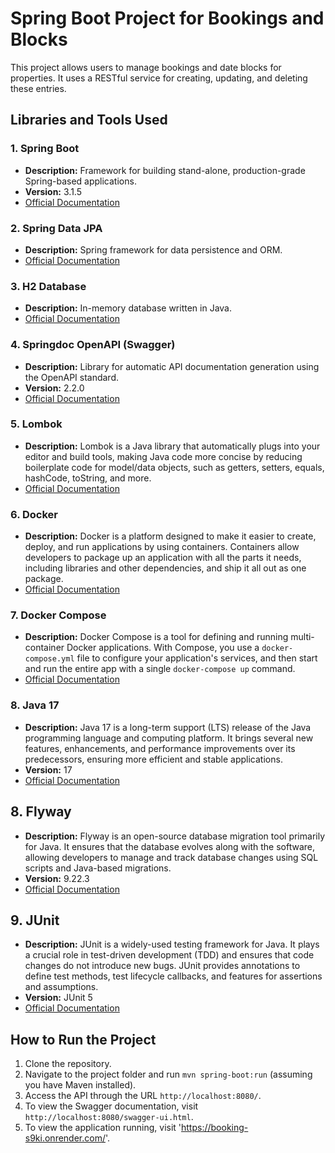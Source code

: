 # Spring Boot Project for Bookings and Blocks

This project allows users to manage bookings and date blocks for properties. It uses a RESTful service for creating, updating, and deleting these entries.

## Libraries and Tools Used

### 1. Spring Boot
- **Description:** Framework for building stand-alone, production-grade Spring-based applications.
- **Version:** 3.1.5
- [Official Documentation](https://spring.io/projects/spring-boot)

### 2. Spring Data JPA
- **Description:** Spring framework for data persistence and ORM.
- [Official Documentation](https://spring.io/projects/spring-data-jpa)

### 3. H2 Database
- **Description:** In-memory database written in Java.
- [Official Documentation](https://www.h2database.com/html/main.html)

### 4. Springdoc OpenAPI (Swagger)
- **Description:** Library for automatic API documentation generation using the OpenAPI standard.
- **Version:** 2.2.0
- [Official Documentation](https://springdoc.org/)

### 5. Lombok
- **Description:** Lombok is a Java library that automatically plugs into your editor and build tools, making Java code more concise by reducing boilerplate code for model/data objects, such as getters, setters, equals, hashCode, toString, and more.
- [Official Documentation](https://projectlombok.org/)

### 6. Docker
- **Description:** Docker is a platform designed to make it easier to create, deploy, and run applications by using containers. Containers allow developers to package up an application with all the parts it needs, including libraries and other dependencies, and ship it all out as one package.
- [Official Documentation](https://docs.docker.com/)

### 7. Docker Compose
- **Description:** Docker Compose is a tool for defining and running multi-container Docker applications. With Compose, you use a `docker-compose.yml` file to configure your application's services, and then start and run the entire app with a single `docker-compose up` command.
- [Official Documentation](https://docs.docker.com/compose/)

### 8. Java 17
- **Description:** Java 17 is a long-term support (LTS) release of the Java programming language and computing platform. It brings several new features, enhancements, and performance improvements over its predecessors, ensuring more efficient and stable applications.
- **Version:** 17 
- [Official Documentation](https://docs.oracle.com/en/java/javase/17/)

## 8. Flyway
- **Description:** Flyway is an open-source database migration tool primarily for Java. It ensures that the database evolves along with the software, allowing developers to manage and track database changes using SQL scripts and Java-based migrations.
- **Version:** 9.22.3
- [Official Documentation](https://flywaydb.org/documentation/)

## 9. JUnit
- **Description:** JUnit is a widely-used testing framework for Java. It plays a crucial role in test-driven development (TDD) and ensures that code changes do not introduce new bugs. JUnit provides annotations to define test methods, test lifecycle callbacks, and features for assertions and assumptions.
- **Version:** JUnit 5
- [Official Documentation](https://junit.org/junit5/docs/current/user-guide/)

## How to Run the Project

1. Clone the repository.
2. Navigate to the project folder and run `mvn spring-boot:run` (assuming you have Maven installed).
3. Access the API through the URL `http://localhost:8080/`.
4. To view the Swagger documentation, visit `http://localhost:8080/swagger-ui.html`.
5. To view the application running, visit 'https://booking-s9ki.onrender.com/'.